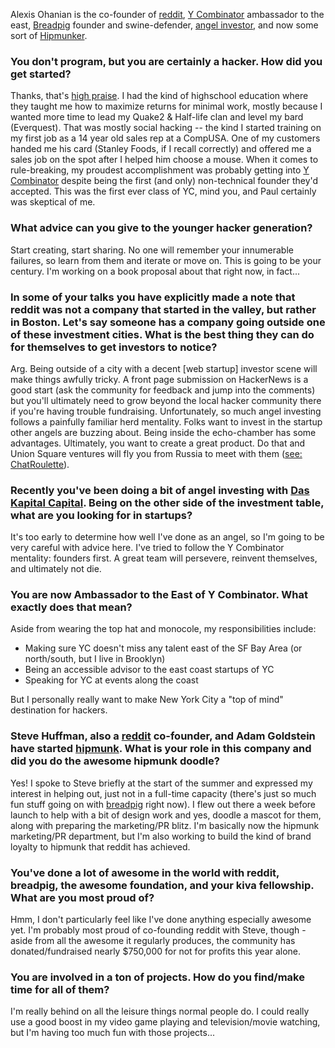Alexis Ohanian is the co-founder of <a href="http://reddit.com">reddit</a>, <a href="http://ycombinator.com">Y Combinator</a> ambassador to the east, <a href="http://breadpig.com">Breadpig</a> founder and swine-defender, <a href="http://daskapitalcapital.com/">angel investor</a>, and now some sort of <a href="http://hipmunk.com">Hipmunker</a>.

### You don't program, but you are certainly a hacker. How did you get started?

Thanks, that's <a href="http://www.paulgraham.com/gba.html">high praise</a>. I had the kind of highschool education where they taught me how to maximize returns for minimal work, mostly because I wanted more time to lead my Quake2 &amp; Half-life clan and level my bard (Everquest). That was mostly social hacking -- the kind I started training on my first job as a 14 year old sales rep at a CompUSA. One of my customers handed me his card (Stanley Foods, if I recall correctly) and offered me a sales job on the spot after I helped him choose a mouse.
When it comes to rule-breaking, my proudest accomplishment was probably getting into <a href="http://ycombinator.com/">Y Combinator</a> despite being the first (and only) non-technical founder they'd accepted. This was the first ever class of YC, mind you, and Paul certainly was skeptical of me.

### What advice can you give to the younger hacker generation?

Start creating, start sharing. No one will remember your innumerable failures, so learn from them and iterate or move on. This is going to be your century. I'm working on a book proposal about that right now, in fact...

### In some of your talks you have explicitly made a note that reddit was not a company that started in the valley, but rather in Boston. Let's say someone has a company going outside one of these investment cities. What is the best thing they can do for themselves to get investors to notice?

Arg. Being outside of a city with a decent [web startup] investor scene will make things awfully tricky. A front page submission on HackerNews is a good start (ask the community for feedback and jump into the comments) but you'll ultimately need to grow beyond the local hacker community there if you're having trouble fundraising.
Unfortunately, so much angel investing follows a painfully familiar herd mentality. Folks want to invest in the startup other angels are buzzing about. Being inside the echo-chamber has some advantages.
Ultimately, you want to create a great product. Do that and Union Square ventures will fly you from Russia to meet with them (<a href="http://www.businessinsider.com/fred-wilson-wants-to-bring-the-chatroulette-founder-to-nyc-2010-2">see: ChatRoulette</a>).

### Recently you've been doing a bit of angel investing with <a href="http://daskapitalcapital.com/">Das Kapital Capital</a>. Being on the other side of the investment table, what are you looking for in startups?

It's too early to determine how well I've done as an angel, so I'm going to be very careful with advice here. I've tried to follow the Y Combinator mentality: founders first. A great team will persevere, reinvent themselves, and ultimately not die.

### You are now Ambassador to the East of Y Combinator. What exactly does that mean?

Aside from wearing the top hat and monocole, my responsibilities include:

* Making sure YC doesn't miss any talent east of the SF Bay Area (or north/south, but I live in Brooklyn)
* Being an accessible advisor to the east coast startups of YC
* Speaking for YC at events along the coast

But I personally really want to make New York City a "top of mind" destination for hackers.

### Steve Huffman, also a <a href="http://reddit.com">reddit</a> co-founder, and Adam Goldstein have started <a href="http://hipmunk.com">hipmunk</a>. What is your role in this company and did you do the awesome hipmunk doodle?

Yes! I spoke to Steve briefly at the start of the summer and expressed my interest in helping out, just not in a full-time capacity (there's just so much fun stuff going on with <a href="http://breadpig.com/">breadpig</a> right now). I flew out there a week before launch to help with a bit of design work and yes, doodle a mascot for them, along with preparing the marketing/PR blitz. I'm basically now the hipmunk marketing/PR department, but I'm also working to build the kind of brand loyalty to hipmunk that reddit has achieved.

### You've done a lot of awesome in the world with reddit, breadpig, the awesome foundation, and your kiva fellowship. What are you most proud of?

Hmm, I don't particularly feel like I've done anything especially awesome yet. I'm probably most proud of co-founding reddit with Steve, though - aside from all the awesome it regularly produces, the community has donated/fundraised nearly $750,000 for not for profits this year alone.

### You are involved in a ton of projects. How do you find/make time for all of them?

I'm really behind on all the leisure things normal people do. I could really use a good boost in my video game playing and television/movie watching, but I'm having too much fun with those projects...
